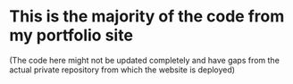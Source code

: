 # This is the majority of the code from my portfolio site
(The code here might not be updated completely and have gaps from the actual private repository from which the website is deployed)
